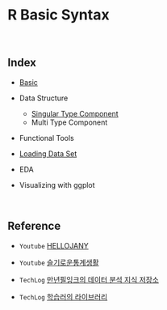 # R Basic Syntax

</br>

## Index

- [Basic](https://github.com/jayarnim/study-RBasicSyntax/blob/main/1_Basic.ipynb)

- Data Structure
  - [Singular Type Component](https://github.com/jayarnim/study-RBasicSyntax/blob/main/2_Data_Structure_1_Singlular.ipynb)
  - Multi Type Component

- Functional Tools

- [Loading Data Set](https://github.com/jayarnim/study-RBasicSyntax/blob/main/4_Loading_Data_Set.ipynb)

- EDA

- Visualizing with ggplot

</br>

## Reference

- `Youtube` [HELLOJANY](https://www.youtube.com/@HELLOJANY/playlists)

- `Youtube` [슬기로운통계생활](https://www.youtube.com/@statisticsplaybook/playlists)

- `TechLog` [만년필잉크의 데이터 분석 지식 저장소](https://gooopy.tistory.com/)

- `TechLog` [학습러의 라이브러리](https://cceeddcc.tistory.com/)
